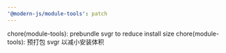 ```yaml
---
'@modern-js/module-tools': patch
---
```


chore(module-tools): prebundle svgr to reduce install size
chore(module-tools): 预打包 svgr 以减小安装体积

